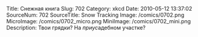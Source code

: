 Title: Снежная книга 
Slug: 702 
Category: xkcd 
Date: 2010-05-12 13:37:02 
SourceNum: 702 
SourceTitle: Snow Tracking 
Image: /comics/0702.png 
MicroImage: /comics/0702_micro.png 
MiniImage: /comics/0702_mini.png 
Description: Твои грядки? На <i>приус</i>адебном участке? 

